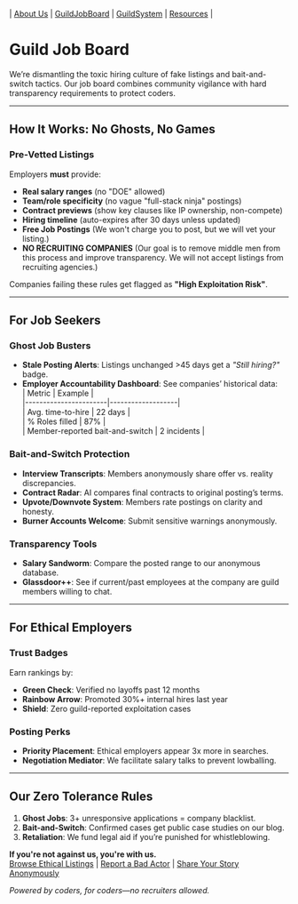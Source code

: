 | [About Us](About.html) | [GuildJobBoard](GuildJobBoard.html) | [GuildSystem](GuildSystem.html) | [Resources](/Content/Resources.html) |

# Guild Job Board

We’re dismantling the toxic hiring culture of fake listings and bait-and-switch tactics. Our job board combines community vigilance with hard transparency requirements to protect coders.

---

## How It Works: No Ghosts, No Games

### **Pre-Vetted Listings**  
Employers **must** provide:  
- **Real salary ranges** (no "DOE" allowed)  
- **Team/role specificity** (no vague "full-stack ninja" postings)  
- **Contract previews** (show key clauses like IP ownership, non-compete)  
- **Hiring timeline** (auto-expires after 30 days unless updated)
- **Free Job Postings** (We won't charge you to post, but we will vet your listing.)
- **NO RECRUITING COMPANIES** (Our goal is to remove middle men from this process and improve transparency. We will not accept listings from recruiting agencies.)

Companies failing these rules get flagged as **"High Exploitation Risk"**.

---

## For Job Seekers  

### **Ghost Job Busters**  
- **Stale Posting Alerts**: Listings unchanged >45 days get a *"Still hiring?"* badge.  
- **Employer Accountability Dashboard**: See companies’ historical data:  
  | Metric                | Example           |  
  |-----------------------|-------------------|  
  | Avg. time-to-hire     | 22 days           |  
  | % Roles filled        | 87%               |  
  | Member-reported bait-and-switch | 2 incidents |  

### **Bait-and-Switch Protection**  
- **Interview Transcripts**: Members anonymously share offer vs. reality discrepancies.  
- **Contract Radar**: AI compares final contracts to original posting’s terms.  
- **Upvote/Downvote System**: Members rate postings on clarity and honesty.  
- **Burner Accounts Welcome**: Submit sensitive warnings anonymously.  

### **Transparency Tools**  
- **Salary Sandworm**: Compare the posted range to our anonymous database.  
- **Glassdoor++**: See if current/past employees at the company are guild members willing to chat.  

---

## For Ethical Employers  

### **Trust Badges**  
Earn rankings by:  
- **Green Check**: Verified no layoffs past 12 months  
- **Rainbow Arrow**: Promoted 30%+ internal hires last year  
- **Shield**: Zero guild-reported exploitation cases  

### **Posting Perks**  
- **Priority Placement**: Ethical employers appear 3x more in searches.  
- **Negotiation Mediator**: We facilitate salary talks to prevent lowballing.  

---

## Our Zero Tolerance Rules  
1. **Ghost Jobs**: 3+ unresponsive applications = company blacklist.  
2. **Bait-and-Switch**: Confirmed cases get public case studies on our blog.  
3. **Retaliation**: We fund legal aid if you’re punished for whistleblowing.  

**If you're not against us, you're with us.**  
[Browse Ethical Listings](#) | [Report a Bad Actor](#) | [Share Your Story Anonymously](#)  

*Powered by coders, for coders—no recruiters allowed.*